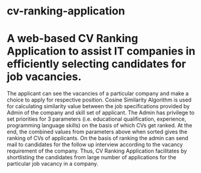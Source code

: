 # cv-ranking-application

 # A web-based CV Ranking Application to assist IT companies in efficiently selecting candidates for job vacancies.

The applicant can see the vacancies of a particular company and make a choice to apply for respective
position. Cosine Similarity Algorithm is used for calculating similarity value between
the job specifications provided by Admin of the company and skill set of applicant.
The Admin has privilege to set priorities for 3 parameters (i.e. educational
qualification, experience, programming language skills) on the basis of which CVs
get ranked. At the end, the combined values from parameters above when sorted gives
the ranking of CVs of applicants. On the basis of ranking the admin can send mail to
candidates for the follow up interview according to the vacancy requirement of the
company. Thus, CV Ranking Application facilitates by shortlisting the candidates
from large number of applications for the particular job vacancy in a company.
